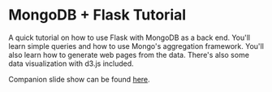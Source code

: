 MongoDB + Flask Tutorial
========================

A quick tutorial on how to use Flask with MongoDB as a back end. You'll learn
simple queries and how to use Mongo's aggregation framework. You'll also
learn how to generate web pages from the data. There's also some data visualization with d3.js included.

Companion slide show can be found [here](https://docs.google.com/presentation/d/1n9ncuuvsoBiTkeT1NOvpW9m_g5JVp_0dY77qVHbuU4Y/edit?usp=sharing).